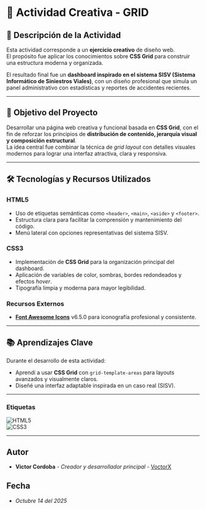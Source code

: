 # 🧩 Actividad Creativa - GRID

## 📝 Descripción de la Actividad

Esta actividad corresponde a un **ejercicio creativo** de diseño web.  
El propósito fue aplicar los conocimientos sobre **CSS Grid** para construir una estructura moderna y organizada.

El resultado final fue un **dashboard inspirado en el sistema SISV (Sistema Informático de Siniestros Viales)**, con un diseño profesional que simula un panel administrativo con estadísticas y reportes de accidentes recientes.

---

## 🎯 Objetivo del Proyecto

Desarrollar una página web creativa y funcional basada en **CSS Grid**, con el fin de reforzar los principios de **distribución de contenido, jerarquía visual y composición estructural**.  
La idea central fue combinar la técnica de *grid layout* con detalles visuales modernos para lograr una interfaz atractiva, clara y responsiva.

---

## 🛠️ Tecnologías y Recursos Utilizados

### **HTML5**
- Uso de etiquetas semánticas como `<header>`, `<main>`, `<aside>` y `<footer>`.
- Estructura clara para facilitar la comprensión y mantenimiento del código.
- Menú lateral con opciones representativas del sistema SISV.

### **CSS3**
- Implementación de **CSS Grid** para la organización principal del dashboard.
- Aplicación de variables de color, sombras, bordes redondeados y efectos *hover*.
- Tipografía limpia y moderna para mayor legibilidad.

### **Recursos Externos**
- **[Font Awesome Icons](https://fontawesome.com/)** v6.5.0 para iconografía profesional y consistente.

---

## 📚 Aprendizajes Clave

Durante el desarrollo de esta actividad:
- Aprendí a usar **CSS Grid** con `grid-template-areas` para layouts avanzados y visualmente claros.
- Diseñé una interfaz adaptable inspirada en un caso real (SISV).

---

### Etiquetas
![HTML5](https://img.shields.io/badge/HTML5-5-E34F26?style=for-the-badge&logo=html5&logoColor=white)  
![CSS3](https://img.shields.io/badge/CSS3-3-1572B6?style=for-the-badge&logo=css3&logoColor=white)

---

## Autor 

* **Victor Cordoba** - *Creador y desarrollador principal* - [VoctorX](https://github.com/VoctorX)

## Fecha 
* *Octubre 14 del 2025*
